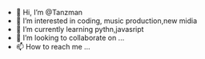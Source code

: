 - 👋 Hi, I’m @Tanzman
- 👀 I’m interested in coding, music production,new midia
- 🌱 I’m currently learning pythn,javasript
- 💞️ I’m looking to collaborate on ...
- 📫 How to reach me ...

<!---
Tanzman/Tanzman is a ✨ special ✨ repository because its `README.md` (this file) appears on your GitHub profile.
You can click the Preview link to take a look at your changes.
--->
